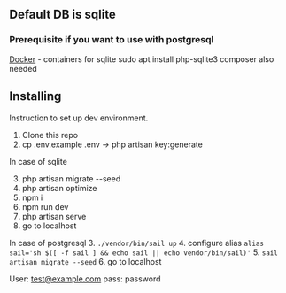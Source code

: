 ## Default DB is sqlite

### Prerequisite if you want to use with postgresql
[Docker](https://www.docker.com/products/docker-desktop/) - containers
for sqlite sudo apt install php-sqlite3
composer also needed

## Installing
Instruction to set up dev environment.
1. Clone this repo
2. cp .env.example .env -> php artisan key:generate

In case of sqlite

3. php artisan migrate --seed
4. php artisan optimize
5. npm i 
6. npm run dev
7. php artisan serve
8. go to localhost

In case of postgresql
3. `./vendor/bin/sail up`
4. configure alias `alias sail='sh $([ -f sail ] && echo sail || echo vendor/bin/sail)'`
5. `sail artisan migrate --seed`
6. go to localhost

User: test@example.com
pass: password
